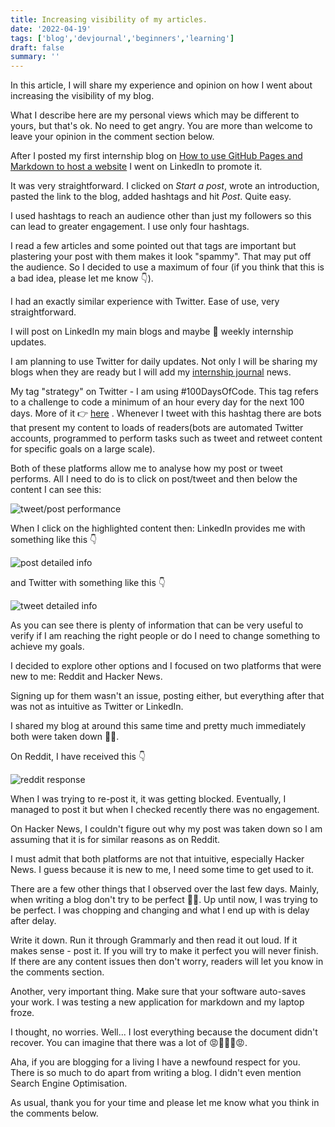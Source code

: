 ```yaml
---
title: Increasing visibility of my articles.
date: '2022-04-19'
tags: ['blog','devjournal','beginners','learning']
draft: false
summary: ''
---
```

In this article, I will share my experience and opinion on how I went about increasing the visibility of my blog.

What I describe here are my personal views which may be different to yours, but that's ok. No need to get angry. You are more than welcome to leave your opinion in the comment section below.

After I posted my first internship blog on [How to use GitHub Pages and Markdown to host a website](https://dev.to/m1ner/how-to-use-github-pages-to-host-a-blog-4ofd) I went on LinkedIn to promote it.

It was very straightforward. I clicked on _Start a post_, wrote an introduction, pasted the link to the blog, added hashtags and hit _Post_. Quite easy.

I used hashtags to reach an audience other than just my followers so this can lead to greater engagement. I use only four hashtags.

I read a few articles and some pointed out that tags are important but plastering your post with them makes it look "spammy". That may put off the audience. So I decided to use a maximum of four (if you think that this is a bad idea, please let me know 👇).

I had an exactly similar experience with Twitter. Ease of use, very straightforward. 

I will post on LinkedIn my main blogs and maybe 🤔 weekly internship updates.

I am planning to use Twitter for daily updates. Not only I will be sharing my blogs when they are ready but I will add my [internship journal](https://m1ner79.github.io/) news.

My tag "strategy" on Twitter - I am using #100DaysOfCode. This tag refers to a challenge to code a minimum of an hour every day for the next 100 days. More of it 👉 [here](https://www.100daysofcode.com/) . Whenever I tweet with this hashtag there are bots that present my content to loads of readers(bots are automated Twitter accounts, programmed to perform tasks such as tweet and retweet content for specific goals on a large scale).

Both of these platforms allow me to analyse how my post or tweet performs. All I need to do is to click on post/tweet and then below the content I can see this:

![tweet/post performance](https://dev-to-uploads.s3.amazonaws.com/uploads/articles/zca7max6glpllq8jdhdm.png)

When I click on the highlighted content then:
LinkedIn provides me with something like this 👇

![post detailed info](https://dev-to-uploads.s3.amazonaws.com/uploads/articles/okt1qwtlcxhys9wqzpar.png)

and Twitter with something like this 👇

![tweet detailed info](https://dev-to-uploads.s3.amazonaws.com/uploads/articles/vxmmaxt5e8b2mwdwovk0.png)

As you can see there is plenty of information that can be very useful to verify if I am reaching the right people or do I need to change something to achieve my goals.

I decided to explore other options and I focused on two platforms that were new to me: Reddit and Hacker News.

Signing up for them wasn't an issue, posting either, but everything after that was not as intuitive as Twitter or LinkedIn. 

I shared my blog at around this same time and pretty much immediately both were taken down 🤷‍♂️.

On Reddit, I have received this 👇

![reddit response](https://dev-to-uploads.s3.amazonaws.com/uploads/articles/zd720rww9g869lp2uet2.png)

When I was trying to re-post it, it was getting blocked. Eventually, I managed to post it but when I checked recently there was no engagement.

On Hacker News, I couldn't figure out why my post was taken down so I am assuming that it is for similar reasons as on Reddit.

I must admit that both platforms are not that intuitive, especially Hacker News. I guess because it is new to me, I need some time to get used to it. 

There are a few other things that I observed over the last few days. Mainly, when writing a blog don't try to be perfect 🤷‍♂️. Up until now, I was trying to be perfect. I was chopping and changing and what I end up with is delay after delay.

Write it down. Run it through Grammarly and then read it out loud. If it makes sense - post it. If you will try to make it perfect you will never finish. If there are any content issues then don't worry, readers will let you know in the comments section.

Another, very important thing. Make sure that your software auto-saves your work. I was testing a new application for markdown and my laptop froze. 

I thought, no worries. Well... I lost everything because the document didn't recover. You can imagine that there was a lot of 😡🤬🤬🤬😡.

Aha, if you are blogging for a living I have a newfound respect for you. There is so much to do apart from writing a blog. I didn't even mention Search Engine Optimisation.

As usual, thank you for your time and please let me know what you think in the comments below.